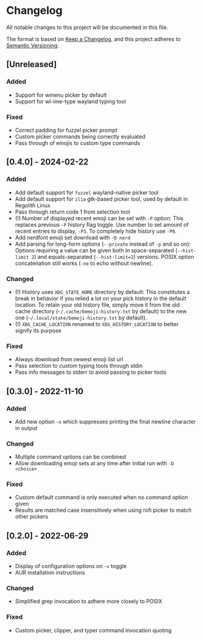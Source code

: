 # Changelog

All notable changes to this project will be documented in this file.

The format is based on [Keep a Changelog](https://keepachangelog.com/en/1.0.0/),
and this project adheres to [Semantic Versioning](https://semver.org/spec/v2.0.0.html).

## [Unreleased]

### Added

- Support for wmenu picker by default
- Support for wl-ime-type wayland typing tool

<!-- ### Changed -->

<!-- ### Deprecated -->

<!-- ### Removed -->

### Fixed

- Correct padding for fuzzel picker prompt
- Custom picker commands being correctly evaluated
- Pass through of emojis to custom type commands

<!-- ### Security -->

## [0.4.0] - 2024-02-22

### Added

- Add default support for `fuzzel` wayland-native picker tool
- Add default support for `ilia` gtk-based picker tool, used by default in Regolith Linux
- Pass through return code 1 from selection tool
- (!) Number of displayed recent emoji can be set with `-P` option:
  This replaces previous `-P` history flag toggle. Use number to set amount of recent
  entries to display, `-P3`. To completely hide history use `-P0`.
- Add nerdfont emoji set download with `-D nerd`
- Add parsing for long-form options (`--private` instead of `-p` and so on):
  Options requiring a value can be given both in space-separated (`--hist-limit 2`)
  and equals-separated (`--hist-limit=2`) versions. POSIX option concatenation still
  works (`-ne` to echo without newline).

### Changed

- (!) History uses `XDG_STATE_HOME` directory by default:
  This constitutes a break in behavior if you relied a lot on your pick history in the default
  location. To retain your old history file, simply move it from the old cache directory
  (`~/.cache/bemoji-history.txt` by default) to the new one (`~/.local/state/bemoji-history.txt`
  by default).
- (!) `XDG_CACHE_LOCATION` renamed to `XDG_HISTORY_LOCATION` to better signify its purpose

### Fixed

- Always download from newest emoji list url
- Pass selection to custom typing tools through stdin
- Pass info messages to stderr to avoid passing to picker tools

## [0.3.0] - 2022-11-10

### Added

- Add new option `-n` which suppresses printing the final newline character in output

### Changed

- Multiple command options can be combined
- Allow downloading emoji sets at any time after initial run with `-D <choice>`

### Fixed

- Custom default command is only executed when no command option given
- Results are matched case insensitively when using rofi picker to match other pickers

## [0.2.0] - 2022-06-29

### Added

- Display of configuration options on `-v` toggle
- AUR installation instructions

### Changed

- Simplified grep invocation to adhere more closely to POSIX

### Fixed

- Custom picker, clipper, and typer command invocation quoting
